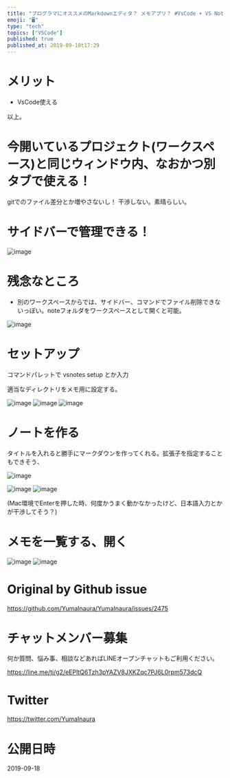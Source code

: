 ```yaml
---
title: "プログラマにオススメのMarkdownエディタ？ メモアプリ？ #VsCode + VS Notes プラグイン に決まってるでしょ？"
emoji: "🖥"
type: "tech"
topics: ["VSCode"]
published: true
published_at: 2019-09-18t17:29
---
```


# メリット

- VsCode使える

以上。

# 今開いているプロジェクト(ワークスペース)と同じウィンドウ内、なおかつ別タブで使える！

gitでのファイル差分とか増やさないし！ 干渉しない。素晴らしい。

# サイドバーで管理できる！

![image](https://user-images.githubusercontent.com/13635059/65117663-30ddd400-da25-11e9-8d03-47ab8aa2bf87.png)

# 残念なところ

- 別のワークスペースからでは、サイドバー、コマンドでファイル削除できないっぽい。noteフォルダをワークスペースとして開くと可能。

![image](https://user-images.githubusercontent.com/13635059/65118002-8b773000-da25-11e9-8095-63ec7ee5c361.png)

# セットアップ

コマンドパレットで vsnotes setup とか入力

適当なディレクトリをメモ用に設定する。

![image](https://user-images.githubusercontent.com/13635059/65115965-5833a180-da23-11e9-9ff6-b1037a262338.png)
![image](https://user-images.githubusercontent.com/13635059/65115991-608bdc80-da23-11e9-80c3-dd54768d81a6.png)
![image](https://user-images.githubusercontent.com/13635059/65116968-6df59680-da24-11e9-8193-f7de2f4130fb.png)

# ノートを作る

タイトルを入れると勝手にマークダウンを作ってくれる。拡張子を指定することもできそう、


![image](https://user-images.githubusercontent.com/13635059/65116775-2969fb00-da24-11e9-87b9-bcf1a2e2a518.png)


![image](https://user-images.githubusercontent.com/13635059/65116867-4acae700-da24-11e9-8982-b7e53b1de97d.png)
![image](https://user-images.githubusercontent.com/13635059/65116870-4b637d80-da24-11e9-8e96-dc3cadf047bc.png)

(Mac環境でEnterを押した時、何度かうまく動かなかったけど、日本語入力とかが干渉してそう？)

# メモを一覧する、開く

![image](https://user-images.githubusercontent.com/13635059/65117218-ae551480-da24-11e9-80da-c74a6ac5e3b2.png)
![image](https://user-images.githubusercontent.com/13635059/65117248-b57c2280-da24-11e9-9418-2e9460e38ecf.png)



# Original by Github issue

https://github.com/YumaInaura/YumaInaura/issues/2475








<!-- Update From Qiita API -->

# チャットメンバー募集


何か質問、悩み事、相談などあればLINEオープンチャットもご利用ください。

https://line.me/ti/g2/eEPltQ6Tzh3pYAZV8JXKZqc7PJ6L0rpm573dcQ





# Twitter


https://twitter.com/YumaInaura


<!-- Update From Qiita API -->



# 公開日時

2019-09-18
